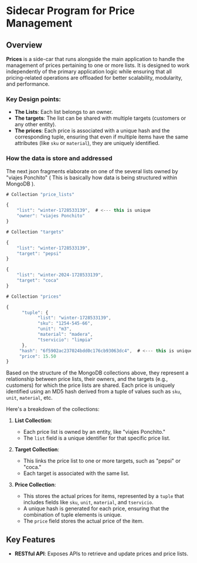 # Sidecar Program for Price Management

## Overview

**Prices** is a side-car that runs alongside the main application to handle the management of prices pertaining to one or more lists. It is designed to work independently of the primary application logic while ensuring that all pricing-related operations are offloaded for better scalability, modularity, and performance.

### Key Design points:

-   **The Lists**: Each list belongs to an owner.
-   **The targets**: The list can be shared with multiple targets (customers or any other entity).
-   **The prices**: Each price is associated with a unique hash and the corresponding tuple, ensuring that even if multiple items have the same attributes (like `sku` or `material`), they are uniquely identified.

### How the data is store and addressed

The next json fragments elaborate on one of the several lists owned by "viajes Ponchito" ( This is basically how data is being structured within MongoDB ). 

```js
# Collection "price_lists"

{
    "list": "winter-1728533139",  # <--- this is unique 
    "owner": "viajes Ponchito"
}
```

```js
# Collection "targets"

{
    "list": "winter-1728533139",
    "target": "pepsi"
}

{
    "list": "winter-2024-1728533139",
    "target": "coca"
}
```

```js
# Collection "prices"

{
      "tuple": {
            "list": "winter-1728533139",
            "sku": "1254-545-66",
            "unit": "m3",
            "material": "madera",
            "tservicio": "limpia"
      },
     "hash": "6f5902ac237024bdd0c176cb93063dc4",  # <--- this is unique 
     "price": 15.50
}
```

Based on the structure of the MongoDB collections above, they represent a relationship between price lists, their owners, and the targets (e.g., customers) for which the price lists are shared. Each price is uniquely identified using an MD5 hash derived from a tuple of values such as `sku`, `unit`, `material`, etc.

Here's a breakdown of the collections:

1.  **List Collection**:
    
    -   Each price list is owned by an entity, like "viajes Ponchito."
    -   The `list` field is a unique identifier for that specific price list.
2.  **Target Collection**:
    
    -   This links the price list to one or more targets, such as "pepsi" or "coca."
    -   Each target is associated with the same list.
3.  **Price Collection**:
    
    -   This stores the actual prices for items, represented by a `tuple` that includes fields like `sku`, `unit`, `material`, and `tservicio`.
    -   A unique hash is generated for each price, ensuring that the combination of tuple elements is unique.
    -   The `price` field stores the actual price of the item.


## Key Features

- **RESTful API**: Exposes APIs to retrieve and update prices and price lists.
